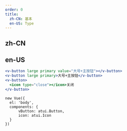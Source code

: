```yaml
---
order: 0
title:
  zh-CN: 基本
  en-US: Type
---
```


## zh-CN



## en-US


````jsx
<v-button large primary value="大号+主按钮"></v-button>
<v-button large primary>大号+主按钮</v-button>
<v-button>
  <icon type="close"></icon>关闭
</v-button>
````

````vue-script
new Vue({
  el: 'body',
  components: {
      vButton: atui.Button,
      icon: atui.Icon
  }
})
````
